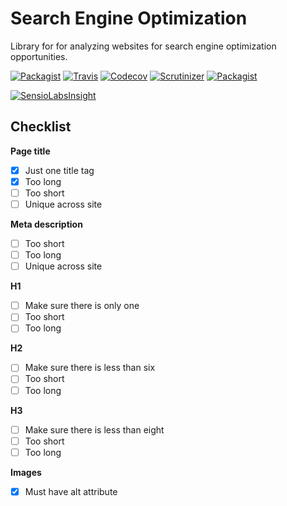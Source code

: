 # Search Engine Optimization

Library for for analyzing websites for search engine optimization opportunities.

[![Packagist](https://img.shields.io/packagist/v/zortje/seo.svg?style=flat)](https://packagist.org/packages/zortje/seo)
[![Travis](https://img.shields.io/travis/zortje/seo.svg?style=flat)](https://travis-ci.org/zortje/seo) 
[![Codecov](https://img.shields.io/codecov/c/github/zortje/seo.svg)](https://codecov.io/github/zortje/seo)
[![Scrutinizer](https://img.shields.io/scrutinizer/g/zortje/seo.svg?style=flat)](https://scrutinizer-ci.com/g/zortje/seo/?branch=master)
[![Packagist](https://img.shields.io/packagist/dt/zortje/seo.svg?style=flat)](https://packagist.org/packages/zortje/seo)

[![SensioLabsInsight](https://insight.sensiolabs.com/projects/f6ecf6c6-a31d-4253-9204-fa08c041fb5e/big.png)](https://insight.sensiolabs.com/projects/f6ecf6c6-a31d-4253-9204-fa08c041fb5e)

## Checklist

**Page title**
* [X] Just one title tag
* [X] Too long
* [ ] Too short
* [ ] Unique across site
 
**Meta description**
* [ ] Too short
* [ ] Too long
* [ ] Unique across site

**H1**
* [ ] Make sure there is only one
* [ ] Too short
* [ ] Too long
 
**H2**
* [ ] Make sure there is less than six
* [ ] Too short
* [ ] Too long
 
**H3**
* [ ] Make sure there is less than eight
* [ ] Too short
* [ ] Too long

**Images**
* [X] Must have alt attribute
